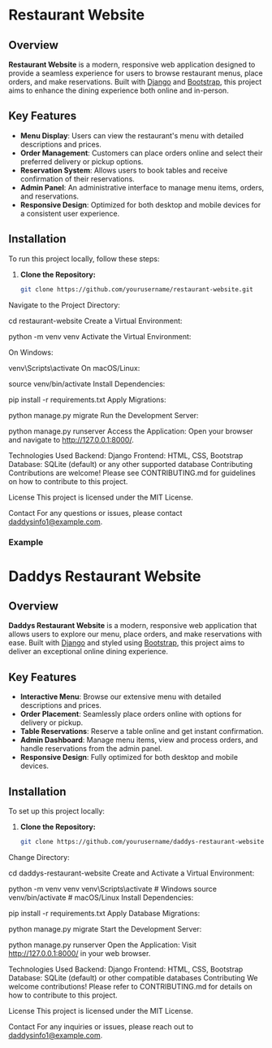         
# Restaurant Website

## Overview

**Restaurant Website** is a modern, responsive web application designed to provide a seamless experience for users to browse restaurant menus, place orders, and make reservations. Built with [Django](https://www.djangoproject.com/) and [Bootstrap](https://getbootstrap.com/), this project aims to enhance the dining experience both online and in-person.

## Key Features

- **Menu Display**: Users can view the restaurant's menu with detailed descriptions and prices.
- **Order Management**: Customers can place orders online and select their preferred delivery or pickup options.
- **Reservation System**: Allows users to book tables and receive confirmation of their reservations.
- **Admin Panel**: An administrative interface to manage menu items, orders, and reservations.
- **Responsive Design**: Optimized for both desktop and mobile devices for a consistent user experience.

## Installation

To run this project locally, follow these steps:

1. **Clone the Repository:**
   ```bash
   git clone https://github.com/yourusername/restaurant-website.git
Navigate to the Project Directory:


cd restaurant-website
Create a Virtual Environment:


python -m venv venv
Activate the Virtual Environment:

On Windows:

venv\Scripts\activate
On macOS/Linux:

source venv/bin/activate
Install Dependencies:


pip install -r requirements.txt
Apply Migrations:


python manage.py migrate
Run the Development Server:


python manage.py runserver
Access the Application:
Open your browser and navigate to http://127.0.0.1:8000/.

Technologies Used
Backend: Django
Frontend: HTML, CSS, Bootstrap
Database: SQLite (default) or any other supported database
Contributing
Contributions are welcome! Please see CONTRIBUTING.md for guidelines on how to contribute to this project.

License
This project is licensed under the MIT License.

Contact
For any questions or issues, please contact daddysinfo1@example.com.



### **Example**


# Daddys Restaurant Website

## Overview

**Daddys Restaurant Website** is a modern, responsive web application that allows users to explore our menu, place orders, and make reservations with ease. Built with [Django](https://www.djangoproject.com/) and styled using [Bootstrap](https://getbootstrap.com/), this project aims to deliver an exceptional online dining experience.

## Key Features

- **Interactive Menu**: Browse our extensive menu with detailed descriptions and prices.
- **Order Placement**: Seamlessly place orders online with options for delivery or pickup.
- **Table Reservations**: Reserve a table online and get instant confirmation.
- **Admin Dashboard**: Manage menu items, view and process orders, and handle reservations from the admin panel.
- **Responsive Design**: Fully optimized for both desktop and mobile devices.

## Installation

To set up this project locally:

1. **Clone the Repository:**
   ```bash
   git clone https://github.com/yourusername/daddys-restaurant-website.git
Change Directory:


cd daddys-restaurant-website
Create and Activate a Virtual Environment:


python -m venv venv
venv\Scripts\activate  # Windows
source venv/bin/activate  # macOS/Linux
Install Dependencies:


pip install -r requirements.txt
Apply Database Migrations:


python manage.py migrate
Start the Development Server:


python manage.py runserver
Open the Application:
Visit http://127.0.0.1:8000/ in your web browser.

Technologies Used
Backend: Django
Frontend: HTML, CSS, Bootstrap
Database: SQLite (default) or other compatible databases
Contributing
We welcome contributions! Please refer to CONTRIBUTING.md for details on how to contribute to this project.

License
This project is licensed under the MIT License.

Contact
For any inquiries or issues, please reach out to daddysinfo1@example.com.
